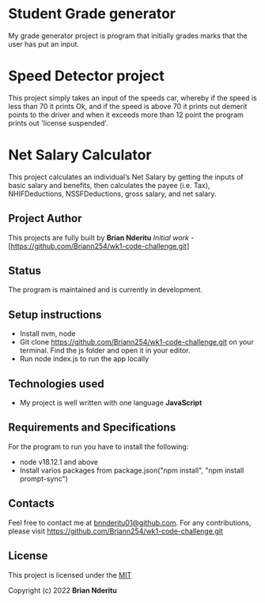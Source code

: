 # Student Grade generator
My grade generator project is program that initially grades marks that the user has put an input.

# Speed Detector project
This project simply takes an input of the speeds car, whereby if the speed is less than 70 it prints Ok, and if the speed is above 70 it prints out demerit points to the driver and when it exceeds more than 12 point the program prints out 'license suspended'.

# Net Salary Calculator
This project calculates an individual’s Net Salary by getting the inputs of basic salary and benefits, then calculates the payee (i.e. Tax), NHIFDeductions, NSSFDeductions, gross salary, and net salary.


## Project Author
This projects are fully built by **Brian Nderitu**  *Initial work* -[https://github.com/Briann254/wk1-code-challenge.git]

## Status
The program is maintained and is currently in development.

## Setup instructions
* Install nvm, node
* Git clone https://github.com/Briann254/wk1-code-challenge.git on your terminal. Find the js folder and open it in your editor.
* Run node index.js to run the app locally

## Technologies used
* My project is well written with one language **JavaScript** 

## Requirements and Specifications
For the program to run you have to install the following:

* node v18.12.1 and above 
* Install varios packages from package.json("npm install", "npm install    prompt-sync")

## Contacts
Feel free to contact me at bnnderitu01@github.com. For any contributions, please visit https://github.com/Briann254/wk1-code-challenge.git
## License
This project is licensed under the [MIT](License)

Copyright (c) 2022 **Brian Nderitu**